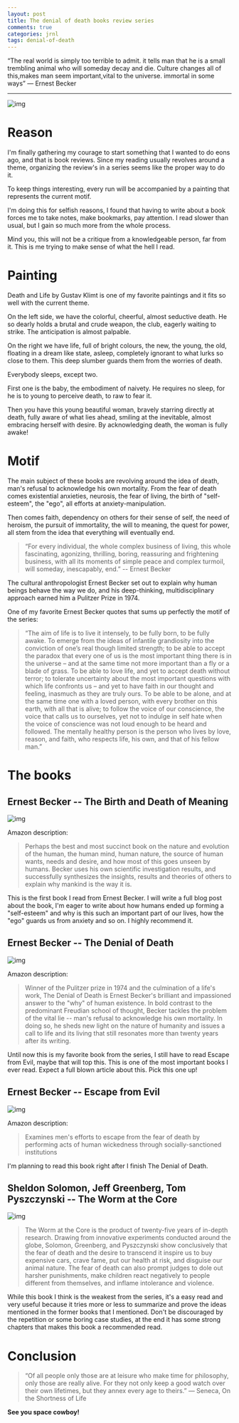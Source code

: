 ```yaml
---
layout: post
title: The denial of death books review series
comments: true
categories: jrnl
tags: denial-of-death
---
```

“The real world is simply too terrible to admit.
it tells man that he is a small trembling animal who will someday decay and die.
Culture changes all of this,makes man seem important,vital to the universe.
immortal in some ways” ― Ernest Becker

---

![img](https://i.imgur.com/xQg5co4.jpg "Gustav Klimt Death and Life 1915")


# Reason

I'm finally gathering my courage to start something that I wanted to do eons ago, and that is book reviews. Since my reading usually revolves around a theme, organizing the review's in a series seems like the proper way to do it.

To keep things interesting, every run will be accompanied by a painting that represents the current motif.

I'm doing this for selfish reasons, I found that having to write about a book forces me to take notes, make bookmarks, pay attention. I read slower than usual, but I gain so much more from the whole process.

Mind you, this will not be a critique from a knowledgeable person, far from it. This is me trying to make sense of what the hell I read.


# Painting

Death and Life by Gustav Klimt is one of my favorite paintings and it fits so well with the current theme. 

On the left side, we have the colorful, cheerful, almost seductive death. He so dearly holds a brutal and crude weapon, the club, eagerly waiting to strike. The anticipation is almost palpable.

On the right we have life, full of bright colours, the new, the young, the old, floating in a dream like state, asleep, completely ignorant to what lurks so close to them. This deep slumber guards them from the worries of death.

Everybody sleeps, except two.

First one is the baby, the embodiment of naivety. He requires no sleep, for he is to young to perceive death, to raw to fear it.

Then you have this young beautiful woman, bravely starring directly at death, fully aware of what lies ahead, smiling at the inevitable, almost embracing herself with desire. By acknowledging death, the woman is fully awake!


# Motif

The main subject of these books are revolving around the idea of death, man's refusal to acknowledge his own mortality. From the fear of death comes existential anxieties, neurosis, the fear of living, the birth of "self-esteem", the "ego", all efforts at anxiety-manipulation. 

Then comes faith, dependency on others for their sense of self, the need of heroism, the pursuit of immortality, the will to meaning, the quest for power, all stem from the idea that everything will eventually end.

> “For every individual, the whole complex business of living, this whole fascinating, agonizing, thrilling, boring, reassuring and frightening business, with all its moments of simple peace and complex turmoil, will someday, inescapably, end.” -- Ernest Becker

The cultural anthropologist Ernest Becker set out to explain why human beings behave the way we do, and his deep-thinking, multidisciplinary approach earned him a Pulitzer Prize in 1974.

One of my favorite Ernest Becker quotes that sums up perfectly the motif of the series:

> “The aim of life is to live it intensely, to be fully born, to be fully awake. To emerge from the ideas of infantile grandiosity into the conviction of one’s real though limited strength; to be able to accept the paradox that every one of us is the most important thing there is in the universe – and at the same time not more important than a fly or a blade of grass. To be able to love life, and yet to accept death without terror; to tolerate uncertainty about the most important questions with which life confronts us – and yet to have faith in our thought and feeling, inasmuch as they are truly ours. To be able to be alone, and at the same time one with a loved person, with every brother on this earth, with all that is alive; to follow the voice of our conscience, the voice that calls us to ourselves, yet not to indulge in self hate when the voice of conscience was not loud enough to be heard and followed. The mentally healthy person is the person who lives by love, reason, and faith, who respects life, his own, and that of his fellow man.”


# The books


## Ernest Becker -- The Birth and Death of Meaning

![img](https://images-na.ssl-images-amazon.com/images/I/51BnOFP4iuL._SX319_BO1,204,203,200_.jpg "The Birth and Death of Meaning")

Amazon description:

> Perhaps the best and most succinct book on the nature and evolution of the human, the human mind, human nature, the source of human wants, needs and desire, and how most of this goes unseen by humans. Becker uses his own scientific investigation results, and successfully synthesizes the insights, results and theories of others to explain why mankind is the way it is.

This is the first book I read from Ernest Becker. I will write a full blog post about the book, I'm eager to write about how humans ended up forming a "self-esteem" and why is this such an important part of our lives, how the "ego" guards us from anxiety and so on. I highly recommend it.


## Ernest Becker -- The Denial of Death

![img](https://images-na.ssl-images-amazon.com/images/I/519ZmJ9flmL._SX326_BO1,204,203,200_.jpg)

Amazon description:

> Winner of the Pulitzer prize in 1974 and the culmination of a life's work, The Denial of Death is Ernest Becker's brilliant and impassioned answer to the "why" of human existence. In bold contrast to the predominant Freudian school of thought, Becker tackles the problem of the vital lie -- man's refusal to acknowledge his own mortality. In doing so, he sheds new light on the nature of humanity and issues a call to life and its living that still resonates more than twenty years after its writing.

Until now this is my favorite book from the series, I still have to read Escape from Evil, maybe that will top this. This is one of the most important books I ever read. Expect a full blown article about this. Pick this one up!


## Ernest Becker -- Escape from Evil

![img](https://images-na.ssl-images-amazon.com/images/I/41%2B2T3KIRML._SX322_BO1,204,203,200_.jpg)

Amazon description:

> Examines men's efforts to escape from the fear of death by performing acts of human wickedness through socially-sanctioned institutions

I'm planning to read this book right after I finish The Denial of Death.


## Sheldon Solomon, Jeff Greenberg, Tom Pyszczynski -- The Worm at the Core

![img](https://images-na.ssl-images-amazon.com/images/I/41GL9Elmb6L._SX327_BO1,204,203,200_.jpg)

> The Worm at the Core is the product of twenty-five years of in-depth research. Drawing from innovative experiments conducted around the globe, Solomon, Greenberg, and Pyszczynski show conclusively that the fear of death and the desire to transcend it inspire us to buy expensive cars, crave fame, put our health at risk, and disguise our animal nature. The fear of death can also prompt judges to dole out harsher punishments, make children react negatively to people different from themselves, and inflame intolerance and violence.

While this book I think is the weakest from the series, it's a easy read and very useful because it tries more or less to summarize and prove the ideas mentioned in the former books that I mentioned. Don't be discouraged by the repetition or some boring case studies, at the end it has some strong chapters that makes this book a recommended read.


# Conclusion

> “Of all people only those are at leisure who make time for philosophy, only those are really alive. For they not only keep a good watch over their own lifetimes, but they annex every age to theirs.”
> ― Seneca, On the Shortness of Life 

**See you space cowboy!**

